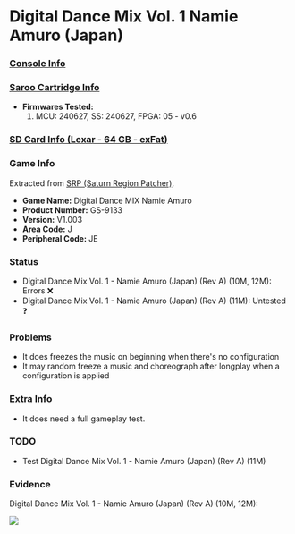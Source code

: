 # Digital Dance Mix Vol. 1 Namie Amuro (Japan)

### [Console Info](../../../../../Info/Consoles/VA13/README.md)

### [Saroo Cartridge Info](../../../../../Info/Cartridges/RetroGameParadiseStore/1.32F/README.md)

- <b>Firmwares Tested:</b>
  1. MCU: 240627, SS: 240627, FPGA: 05 - v0.6

### [SD Card Info (Lexar - 64 GB - exFat)](../../../../../Info/SdCards/Lexar/64GB/exfat/README.md)

### Game Info

Extracted from [SRP (Saturn Region Patcher)](https://segaxtreme.net/resources/saturn-region-patcher.81/download).

- <b>Game Name:</b> Digital Dance MIX Namie Amuro
- <b>Product Number:</b> GS-9133
- <b>Version:</b> V1.003
- <b>Area Code:</b> J
- <b>Peripheral Code:</b> JE

### Status

- Digital Dance Mix Vol. 1 - Namie Amuro (Japan) (Rev A) (10M, 12M): Errors :x:
- Digital Dance Mix Vol. 1 - Namie Amuro (Japan) (Rev A) (11M): Untested :question:

### Problems

- It does freezes the music on beginning when there's no configuration
- It may random freeze a music and choreograph after longplay when a configuration is applied

### Extra Info

- It does need a full gameplay test.

### TODO

- Test Digital Dance Mix Vol. 1 - Namie Amuro (Japan) (Rev A) (11M)

### Evidence

Digital Dance Mix Vol. 1 - Namie Amuro (Japan) (Rev A) (10M, 12M):

[![](https://img.youtube.com/vi/GrLqtFjVU7k/0.jpg)](https://www.youtube.com/watch?v=GrLqtFjVU7k)
